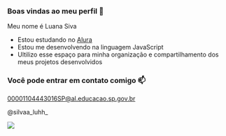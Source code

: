### Boas vindas ao meu perfil 🖤

Meu nome é Luana Siva

- Estou estudando no [Alura](https://www.alura.com.br)
- Estou me desenvolvendo na linguagem JavaScript
- Ultilizo esse espaço para minha organização e compartilhamento dos meus projetos desenvolvidos

### Você pode entrar em contato comigo 📫

00001104443016SP@al.educacao.sp.gov.br

@silvaa_luhh_

![](https://media1.tenor.com/m/9b7U3kWw9GgAAAAC/spongebob-cute.gif)
